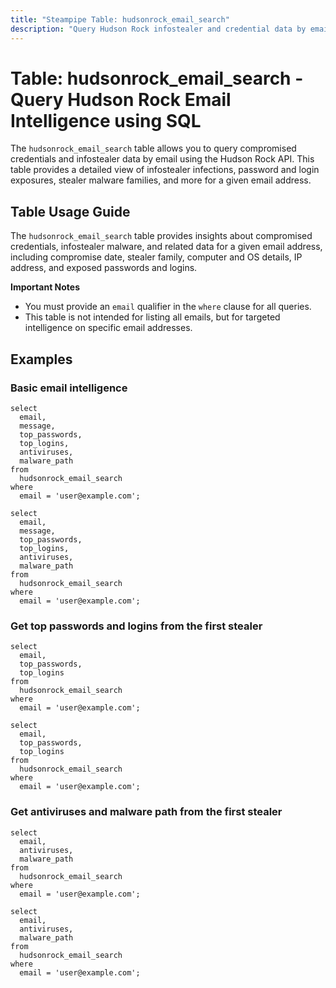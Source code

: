 ```yaml
---
title: "Steampipe Table: hudsonrock_email_search"
description: "Query Hudson Rock infostealer and credential data by email with SQL."
---
```


# Table: hudsonrock_email_search - Query Hudson Rock Email Intelligence using SQL

The `hudsonrock_email_search` table allows you to query compromised credentials and infostealer data by email using the Hudson Rock API. This table provides a detailed view of infostealer infections, password and login exposures, stealer malware families, and more for a given email address.

## Table Usage Guide

The `hudsonrock_email_search` table provides insights about compromised credentials, infostealer malware, and related data for a given email address, including compromise date, stealer family, computer and OS details, IP address, and exposed passwords and logins.

**Important Notes**
- You must provide an `email` qualifier in the `where` clause for all queries.
- This table is not intended for listing all emails, but for targeted intelligence on specific email addresses.

## Examples

### Basic email intelligence

```sql+postgres
select
  email,
  message,
  top_passwords,
  top_logins,
  antiviruses,
  malware_path
from
  hudsonrock_email_search
where
  email = 'user@example.com';
```

```sql+sqlite
select
  email,
  message,
  top_passwords,
  top_logins,
  antiviruses,
  malware_path
from
  hudsonrock_email_search
where
  email = 'user@example.com';
```

### Get top passwords and logins from the first stealer

```sql+postgres
select
  email,
  top_passwords,
  top_logins
from
  hudsonrock_email_search
where
  email = 'user@example.com';
```

```sql+sqlite
select
  email,
  top_passwords,
  top_logins
from
  hudsonrock_email_search
where
  email = 'user@example.com';
```

### Get antiviruses and malware path from the first stealer

```sql+postgres
select
  email,
  antiviruses,
  malware_path
from
  hudsonrock_email_search
where
  email = 'user@example.com';
```

```sql+sqlite
select
  email,
  antiviruses,
  malware_path
from
  hudsonrock_email_search
where
  email = 'user@example.com';
```

